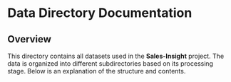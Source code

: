 # Data Directory Documentation

## Overview 
This directory contains all datasets used in the **Sales-Insight** project. The data is organized into different subdirectories based on its processing stage. Below is an explanation of the structure and contents.